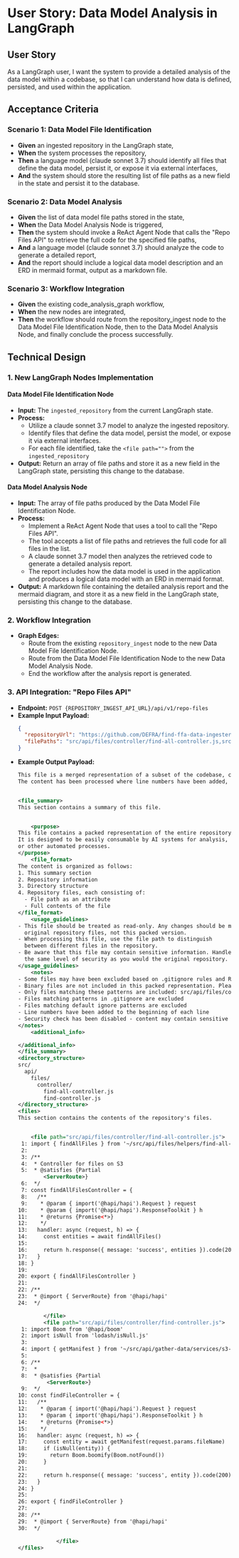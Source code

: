 # User Story: Data Model Analysis in LangGraph

## User Story
As a LangGraph user, I want the system to provide a detailed analysis of the data model within a codebase, so that I can understand how data is defined, persisted, and used within the application.

## Acceptance Criteria

### Scenario 1: Data Model File Identification
- **Given** an ingested repository in the LangGraph state,
- **When** the system processes the repository,
- **Then** a language model (claude sonnet 3.7) should identify all files that define the data model, persist it, or expose it via external interfaces,
- **And** the system should store the resulting list of file paths as a new field in the state and persist it to the database.

### Scenario 2: Data Model Analysis
- **Given** the list of data model file paths stored in the state,
- **When** the Data Model Analysis Node is triggered,
- **Then** the system should invoke a ReAct Agent Node that calls the "Repo Files API" to retrieve the full code for the specified file paths,
- **And** a language model (claude sonnet 3.7) should analyze the code to generate a detailed report,
- **And** the report should include a logical data model description and an ERD in mermaid format, output as a markdown file.

### Scenario 3: Workflow Integration
- **Given** the existing code_analysis_graph workflow,
- **When** the new nodes are integrated,
- **Then** the workflow should route from the repository_ingest node to the Data Model File Identification Node, then to the Data Model Analysis Node, and finally conclude the process successfully.

## Technical Design

### 1. New LangGraph Nodes Implementation

#### Data Model File Identification Node
- **Input:** The `ingested_repository` from the current LangGraph state.
- **Process:**
  - Utilize a claude sonnet 3.7 model to analyze the ingested repository.
  - Identify files that define the data model, persist the model, or expose it via external interfaces.
  - For each file identified, take the `<file path="">` from the `ingested_repository`
- **Output:** Return an array of file paths and store it as a new field in the LangGraph state, persisting this change to the database.

#### Data Model Analysis Node
- **Input:** The array of file paths produced by the Data Model File Identification Node.
- **Process:**
  - Implement a ReAct Agent Node that uses a tool to call the "Repo Files API".
  - The tool accepts a list of file paths and retrieves the full code for all files in the list.
  - A claude sonnet 3.7 model then analyzes the retrieved code to generate a detailed analysis report.
  - The report includes how the data model is used in the application and produces a logical data model with an ERD in mermaid format.
- **Output:** A markdown file containing the detailed analysis report and the mermaid diagram, and store it as a new field in the LangGraph state, persisting this change to the database.

### 2. Workflow Integration
- **Graph Edges:**
  - Route from the existing `repository_ingest` node to the new Data Model File Identification Node.
  - Route from the Data Model File Identification Node to the new Data Model Analysis Node.
  - End the workflow after the analysis report is generated.

### 3. API Integration: "Repo Files API"
- **Endpoint:** `POST {REPOSITORY_INGEST_API_URL}/api/v1/repo-files`
- **Example Input Payload:**
  ```json
  {
    "repositoryUrl": "https://github.com/DEFRA/find-ffa-data-ingester",
    "filePaths": "src/api/files/controller/find-all-controller.js,src/api/files/controller/find-controller.js"
  }
  ```
- **Example Output Payload:**
  ```xml
  This file is a merged representation of a subset of the codebase, containing specifically included files, combined into a single document by Repomix.
  The content has been processed where line numbers have been added, security check has been disabled.


  <file_summary>
  This section contains a summary of this file.


      <purpose>
  This file contains a packed representation of the entire repository's contents.
  It is designed to be easily consumable by AI systems for analysis, code review,
  or other automated processes.
  </purpose>
      <file_format>
  The content is organized as follows:
  1. This summary section
  2. Repository information
  3. Directory structure
  4. Repository files, each consisting of:
    - File path as an attribute
    - Full contents of the file
  </file_format>
      <usage_guidelines>
  - This file should be treated as read-only. Any changes should be made to the
    original repository files, not this packed version.
  - When processing this file, use the file path to distinguish
    between different files in the repository.
  - Be aware that this file may contain sensitive information. Handle it with
    the same level of security as you would the original repository.
  </usage_guidelines>
      <notes>
  - Some files may have been excluded based on .gitignore rules and Repomix's configuration
  - Binary files are not included in this packed representation. Please refer to the Repository Structure section for a complete list of file paths, including binary files
  - Only files matching these patterns are included: src/api/files/controller/find-all-controller.js,src/api/files/controller/find-controller.js
  - Files matching patterns in .gitignore are excluded
  - Files matching default ignore patterns are excluded
  - Line numbers have been added to the beginning of each line
  - Security check has been disabled - content may contain sensitive information
  </notes>
      <additional_info>

  </additional_info>
  </file_summary>
  <directory_structure>
  src/
    api/
      files/
        controller/
          find-all-controller.js
          find-controller.js
  </directory_structure>
  <files>
  This section contains the contents of the repository's files.


      <file path="src/api/files/controller/find-all-controller.js">
   1: import { findAllFiles } from '~/src/api/files/helpers/find-all-files.js'
   2:
   3: /**
   4:  * Controller for files on S3
   5:  * @satisfies {Partial
          <ServerRoute>}
   6:  */
   7: const findAllFilesController = {
   8:   /**
   9:    * @param { import('@hapi/hapi').Request } request
  10:    * @param { import('@hapi/hapi').ResponseToolkit } h
  11:    * @returns {Promise<*>}
  12:    */
  13:   handler: async (request, h) => {
  14:     const entities = await findAllFiles()
  15:
  16:     return h.response({ message: 'success', entities }).code(200)
  17:   }
  18: }
  19:
  20: export { findAllFilesController }
  21:
  22: /**
  23:  * @import { ServerRoute} from '@hapi/hapi'
  24:  */

          </file>
          <file path="src/api/files/controller/find-controller.js">
   1: import Boom from '@hapi/boom'
   2: import isNull from 'lodash/isNull.js'
   3:
   4: import { getManifest } from '~/src/api/gather-data/services/s3-client.js'
   5:
   6: /**
   7:  *
   8:  * @satisfies {Partial
           <ServerRoute>}
   9:  */
  10: const findFileController = {
  11:   /**
  12:    * @param { import('@hapi/hapi').Request } request
  13:    * @param { import('@hapi/hapi').ResponseToolkit } h
  14:    * @returns {Promise<*>}
  15:    */
  16:   handler: async (request, h) => {
  17:     const entity = await getManifest(request.params.fileName)
  18:     if (isNull(entity)) {
  19:       return Boom.boomify(Boom.notFound())
  20:     }
  21:
  22:     return h.response({ message: 'success', entity }).code(200)
  23:   }
  24: }
  25:
  26: export { findFileController }
  27:
  28: /**
  29:  * @import { ServerRoute} from '@hapi/hapi'
  30:  */

              </file>
  </files>
  ```
